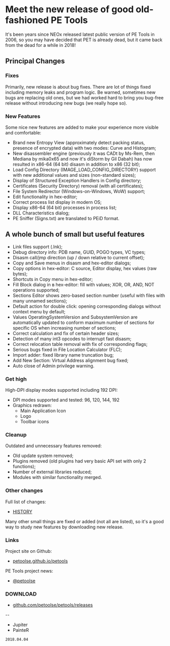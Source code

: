 # Meet the new release of good old-fashioned PE Tools

It's been years since NEOx released latest public version of PE Tools in 2006, so you may have decided that PET is already dead, but it came back from the dead for a while in 2018!

## Principal Changes

### Fixes

Primarily, new release is about bug fixes. There are lot of things fixed including memory leaks and program logic. Be warned, sometimes new bugs are replacing old ones, but we had worked hard to bring you bug-free release without introducing new bugs (we really hope so).

### New Features

Some nice new features are added to make your experience more visible and comfortable:

- Brand new Entropy View (approximately detect packing status, presence of encrypted data) with two modes: Curve and Histogram;
- New disassembler engine (previously it was CADt by Ms-Rem, then Mediana by mika0x65 and now it's diStorm by Gil Dabah) has now resulted in x86-64 (64 bit) disasm in addition to x86 (32 bit);
- Load Config Directory (IMAGE_LOAD_CONFIG_DIRECTORY) support with new additional values and sizes (non-standard sizes);
- Display of Structured Exception Handlers in Config directory;
- Certificates (Security Directory) removal (with all certificates);
- File System Redirector (Windows-on-Windows, WoW) support;
- Edit functionality in hex-editor;
- Correct process list display in modern OS;
- Display x86-64 (64 bit) processes in process list;
- DLL Characteristics dialog;
- PE Sniffer (Signs.txt) are translated to PEiD format.

## A whole bunch of small but useful features

- Link files support (.lnk);
- Debug directory info: PDB name, GUID, POGO types, VC types;
- Disasm call/jmp direction (up / down relative to current offset);
- Copy and Save menus in disasm and hex-editor dialogs;
- Copy options in hex-editor: C source, Editor display, hex values (raw bytes);
- Shortcuts in Copy menu in hex-editor;
- Fill Block dialog in в hex-editor: fill with values; XOR, OR, AND, NOT operations supported;
- Sections Editor shows zero-based section number (useful with files with many unnamed sections);
- Default action for double click: opening corresponding dialogs without context menu by default;
- Values OperatingSystemVersion and SubsystemVersion are automatically updated to conform maximum number of sections for specific OS when increasing number of sections;
- Correct calculation and fix of certain header sizes;
- Detection of many int3 opcodes to interrupt fast disasm;
- Correct relocation table removal with fix of corresponding flags;
- Serious bugs fixed in File Location Calculator (FLC);
- Import adder: fixed library name truncation bug;
- Add New Section: Virtual Address alignment bug fixed;
- Auto close of Admin privilege warning.

### Get high

High-DPI display modes supported including 192 DPI:
- DPI modes supported and tested: 96, 120, 144, 192
- Graphics redrawn:
  - Main Application Icon
  - Logo
  - Toolbar icons

### Cleanup

Outdated and unnecessary features removed:
- Old update system removed;
- Plugins removed (old plugins had very basic API set with only 2 functions);
- Number of external libraries reduced;
- Modules with similar functionality merged.

### Other changes

Full list of changes:

- [HISTORY](https://petoolse.github.io/petools/HISTORY)

Many other small things are fixed or added (not all are listed), so it's a good way to study new features by downloading new release.

### Links

Project site on Github:

- [petoolse.github.io/petools](https://petoolse.github.io/petools)


PE Tools project news:

- [@petoolse](https://twitter.com/petoolse)

### DOWNLOAD

- [github.com/petoolse/petools/releases](https://github.com/petoolse/petools/releases)

--
- Jupiter
- PainteR

`2018.04.04`